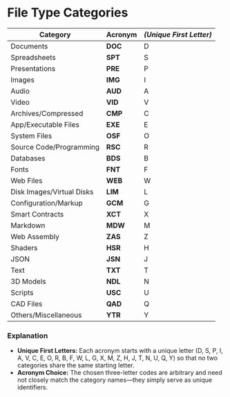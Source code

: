 # File Type Categories
 
| **Category**                   | **Acronym** | *(Unique First Letter)* |
|--------------------------------|-------------|-------------------------|
| Documents                      | **DOC**   | D                       |
| Spreadsheets                   | **SPT**   | S                       |
| Presentations                  | **PRE**   | P                       |
| Images                         | **IMG**   | I                       |
| Audio                          | **AUD**   | A                       |
| Video                          | **VID**   | V                       |
| Archives/Compressed            | **CMP**   | C                       |
| App/Executable Files           | **EXE**   | E                       |
| System Files                   | **OSF**   | O                       |
| Source Code/Programming        | **RSC**   | R                       |
| Databases                      | **BDS**   | B                       |
| Fonts                          | **FNT**   | F                       |
| Web Files                      | **WEB**   | W                       |
| Disk Images/Virtual Disks      | **LIM**   | L                       |
| Configuration/Markup           | **GCM**   | G                       |
| Smart Contracts                | **XCT**   | X                       |
| Markdown                       | **MDW**   | M                       |
| Web Assembly                   | **ZAS**   | Z                       |
| Shaders                        | **HSR**   | H                       |
| JSON                           | **JSN**   | J                       |
| Text                           | **TXT**   | T                       |
| 3D Models                      | **NDL**   | N                       |
| Scripts                        | **USC**   | U                       |
| CAD Files                      | **QAD**   | Q                       |
| Others/Miscellaneous           | **YTR**   | Y                       |

### Explanation

- **Unique First Letters:** Each acronym starts with a unique letter (D, S, P, I, A, V, C, E, O, R, B, F, W, L, G, X, M, Z, H, J, T, N, U, Q, Y) so that no two categories share the same starting letter.
- **Acronym Choice:** The chosen three-letter codes are arbitrary and need not closely match the category names—they simply serve as unique identifiers.

 
